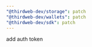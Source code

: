 ```yaml
---
"@thirdweb-dev/storage": patch
"@thirdweb-dev/wallets": patch
"@thirdweb-dev/sdk": patch
---
```


add auth token
